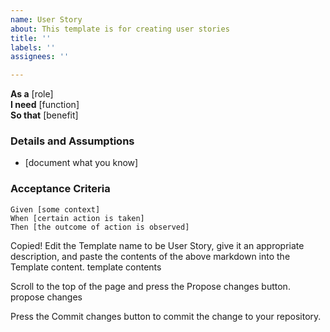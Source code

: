 ```yaml
---
name: User Story
about: This template is for creating user stories
title: ''
labels: ''
assignees: ''

---
```


**As a** [role]  
 **I need** [function]  
 **So that** [benefit]  
   
 ### Details and Assumptions
 * [document what you know]
   
 ### Acceptance Criteria  
   
 ```gherkin
 Given [some context]
 When [certain action is taken]
 Then [the outcome of action is observed]
 ```
Copied!
Edit the Template name to be User Story, give it an appropriate description, and paste the contents of the above markdown into the Template content.
template contents

Scroll to the top of the page and press the Propose changes button.
propose changes

Press the Commit changes button to commit the change to your repository.
